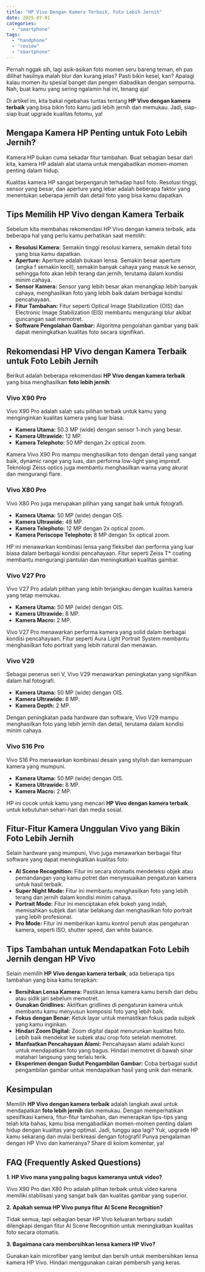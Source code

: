 ```yaml
---
title: "HP Vivo Dengan Kamera Terbaik, Foto Lebih Jernih"
date: 2025-07-01
categories: 
  - "smartphone"
tags: 
  - "handphone"
  - "review"
  - "smartphone"
---
```


Pernah nggak sih, lagi asik-asikan foto momen seru bareng teman, eh pas dilihat hasilnya malah blur dan kurang jelas? Pasti bikin kesel, kan? Apalagi kalau momen itu spesial banget dan pengen diabadikan dengan sempurna. Nah, buat kamu yang sering ngalamin hal ini, tenang aja!

Di artikel ini, kita bakal ngebahas tuntas tentang **HP Vivo dengan kamera terbaik** yang bisa bikin foto kamu jadi lebih jernih dan memukau. Jadi, siap-siap buat upgrade kualitas fotomu, ya!

## Mengapa Kamera HP Penting untuk Foto Lebih Jernih?

Kamera HP bukan cuma sekadar fitur tambahan. Buat sebagian besar dari kita, kamera HP adalah alat utama untuk mengabadikan momen-momen penting dalam hidup.

Kualitas kamera HP sangat berpengaruh terhadap hasil foto. Resolusi tinggi, sensor yang besar, dan aperture yang lebar adalah beberapa faktor yang menentukan seberapa jernih dan detail foto yang bisa kamu dapatkan.

## Tips Memilih HP Vivo dengan Kamera Terbaik

Sebelum kita membahas rekomendasi HP Vivo dengan kamera terbaik, ada beberapa hal yang perlu kamu perhatikan saat memilih:

- **Resolusi Kamera:** Semakin tinggi resolusi kamera, semakin detail foto yang bisa kamu dapatkan.
- **Aperture:** Aperture adalah bukaan lensa. Semakin besar aperture (angka f semakin kecil), semakin banyak cahaya yang masuk ke sensor, sehingga foto akan lebih terang dan jernih, terutama dalam kondisi minim cahaya.
- **Sensor Kamera:** Sensor yang lebih besar akan menangkap lebih banyak cahaya, menghasilkan foto yang lebih baik dalam berbagai kondisi pencahayaan.
- **Fitur Tambahan:** Fitur seperti Optical Image Stabilization (OIS) dan Electronic Image Stabilization (EIS) membantu mengurangi blur akibat guncangan saat memotret.
- **Software Pengolahan Gambar:** Algoritma pengolahan gambar yang baik dapat meningkatkan kualitas foto secara signifikan.

## Rekomendasi HP Vivo dengan Kamera Terbaik untuk Foto Lebih Jernih

Berikut adalah beberapa rekomendasi **HP Vivo dengan kamera terbaik** yang bisa menghasilkan **foto lebih jernih**:

### Vivo X90 Pro

Vivo X90 Pro adalah salah satu pilihan terbaik untuk kamu yang menginginkan kualitas kamera yang luar biasa.

- **Kamera Utama:** 50.3 MP (wide) dengan sensor 1-inch yang besar.
- **Kamera Ultrawide:** 12 MP.
- **Kamera Telephoto:** 50 MP dengan 2x optical zoom.

Kamera Vivo X90 Pro mampu menghasilkan foto dengan detail yang sangat baik, dynamic range yang luas, dan performa low-light yang impresif. Teknologi Zeiss optics juga membantu menghasilkan warna yang akurat dan mengurangi flare.

### Vivo X80 Pro

Vivo X80 Pro juga merupakan pilihan yang sangat baik untuk fotografi.

- **Kamera Utama:** 50 MP (wide) dengan OIS.
- **Kamera Ultrawide:** 48 MP.
- **Kamera Telephoto:** 12 MP dengan 2x optical zoom.
- **Kamera Periscope Telephoto:** 8 MP dengan 5x optical zoom.

HP ini menawarkan kombinasi lensa yang fleksibel dan performa yang luar biasa dalam berbagai kondisi pencahayaan. Fitur seperti Zeiss T\* coating membantu mengurangi pantulan dan meningkatkan kualitas gambar.

### Vivo V27 Pro

Vivo V27 Pro adalah pilihan yang lebih terjangkau dengan kualitas kamera yang tetap memukau.

- **Kamera Utama:** 50 MP (wide) dengan OIS.
- **Kamera Ultrawide:** 8 MP.
- **Kamera Macro:** 2 MP.

Vivo V27 Pro menawarkan performa kamera yang solid dalam berbagai kondisi pencahayaan. Fitur seperti Aura Light Portrait System membantu menghasilkan foto portrait yang lebih natural dan menawan.

### Vivo V29

Sebagai penerus seri V, Vivo V29 menawarkan peningkatan yang signifikan dalam hal fotografi.

- **Kamera Utama:** 50 MP (wide) dengan OIS.
- **Kamera Ultrawide:** 8 MP.
- **Kamera Depth:** 2 MP.

Dengan peningkatan pada hardware dan software, Vivo V29 mampu menghasilkan foto yang lebih jernih dan detail, terutama dalam kondisi minim cahaya.

### Vivo S16 Pro

Vivo S16 Pro menawarkan kombinasi desain yang stylish dan kemampuan kamera yang mumpuni.

- **Kamera Utama:** 50 MP (wide) dengan OIS.
- **Kamera Ultrawide:** 8 MP.
- **Kamera Macro:** 2 MP.

HP ini cocok untuk kamu yang mencari **HP Vivo dengan kamera terbaik** untuk kebutuhan sehari-hari dan media sosial.

## Fitur-Fitur Kamera Unggulan Vivo yang Bikin Foto Lebih Jernih

Selain hardware yang mumpuni, Vivo juga menawarkan berbagai fitur software yang dapat meningkatkan kualitas foto:

- **AI Scene Recognition:** Fitur ini secara otomatis mendeteksi objek atau pemandangan yang kamu potret dan menyesuaikan pengaturan kamera untuk hasil terbaik.
- **Super Night Mode:** Fitur ini membantu menghasilkan foto yang lebih terang dan jernih dalam kondisi minim cahaya.
- **Portrait Mode:** Fitur ini menciptakan efek bokeh yang indah, memisahkan subjek dari latar belakang dan menghasilkan foto portrait yang lebih profesional.
- **Pro Mode:** Fitur ini memberikan kamu kontrol penuh atas pengaturan kamera, seperti ISO, shutter speed, dan white balance.

## Tips Tambahan untuk Mendapatkan Foto Lebih Jernih dengan HP Vivo

Selain memilih **HP Vivo dengan kamera terbaik**, ada beberapa tips tambahan yang bisa kamu terapkan:

- **Bersihkan Lensa Kamera:** Pastikan lensa kamera kamu bersih dari debu atau sidik jari sebelum memotret.
- **Gunakan Gridlines:** Aktifkan gridlines di pengaturan kamera untuk membantu kamu menyusun komposisi foto yang lebih baik.
- **Fokus dengan Benar:** Ketuk layar untuk memastikan fokus pada subjek yang kamu inginkan.
- **Hindari Zoom Digital:** Zoom digital dapat menurunkan kualitas foto. Lebih baik mendekat ke subjek atau crop foto setelah memotret.
- **Manfaatkan Pencahayaan Alami:** Pencahayaan alami adalah kunci untuk mendapatkan foto yang bagus. Hindari memotret di bawah sinar matahari langsung yang terlalu terik.
- **Eksperimen dengan Sudut Pengambilan Gambar:** Coba berbagai sudut pengambilan gambar untuk mendapatkan hasil yang unik dan menarik.

## Kesimpulan

Memilih **HP Vivo dengan kamera terbaik** adalah langkah awal untuk mendapatkan **foto lebih jernih** dan memukau. Dengan memperhatikan spesifikasi kamera, fitur-fitur tambahan, dan menerapkan tips-tips yang telah kita bahas, kamu bisa mengabadikan momen-momen penting dalam hidup dengan kualitas yang optimal. Jadi, tunggu apa lagi? Yuk, upgrade HP kamu sekarang dan mulai berkreasi dengan fotografi! Punya pengalaman dengan HP Vivo dan kameranya? Share di kolom komentar, ya!

## FAQ (Frequently Asked Questions)

**1\. HP Vivo mana yang paling bagus kameranya untuk video?**

Vivo X90 Pro dan X80 Pro adalah pilihan terbaik untuk video karena memiliki stabilisasi yang sangat baik dan kualitas gambar yang superior.

**2\. Apakah semua HP Vivo punya fitur AI Scene Recognition?**

Tidak semua, tapi sebagian besar HP Vivo keluaran terbaru sudah dilengkapi dengan fitur AI Scene Recognition untuk meningkatkan kualitas foto secara otomatis.

**3\. Bagaimana cara membersihkan lensa kamera HP Vivo?**

Gunakan kain microfiber yang lembut dan bersih untuk membersihkan lensa kamera HP Vivo. Hindari menggunakan cairan pembersih yang keras.
